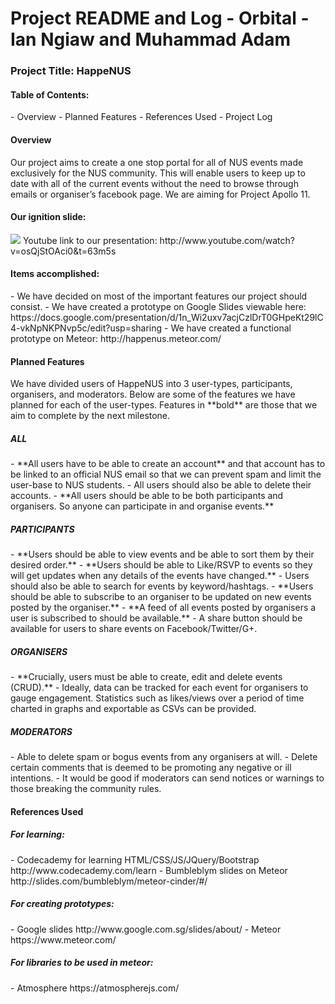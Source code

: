 <h1>Project README and Log - Orbital - Ian Ngiaw and Muhammad Adam</h1>

<h3>Project Title: HappeNUS</h3>

<h4>Table of Contents:</h4>
- Overview
- Planned Features
- References Used
- Project Log

<h4>Overview</h4>
Our project aims to create a one stop portal for all of NUS events made exclusively for the NUS community. This will enable users to keep up to date with all of the current events without the need to browse through emails or organiser’s facebook page. We are aiming for Project Apollo 11.

<h4>Our ignition slide:</h4>
<img src="http://i.imgur.com/tvGzEQ8.png">
Youtube link to our presentation: http://www.youtube.com/watch?v=osQjStOAci0&t=63m5s

<h4>Items accomplished:</h4>
- We have decided on most of the important features our project should consist.
- We have created a prototype on Google Slides viewable here: https://docs.google.com/presentation/d/1n_Wi2uxv7acjCzlDrT0GHpeKt29lC4-vkNpNKPNvp5c/edit?usp=sharing
- We have created a functional prototype on Meteor: http://happenus.meteor.com/

<h4>Planned Features</h4>
We have divided users of HappeNUS into 3 user-types, participants, organisers, and moderators. Below are some of the features we have planned for each of the user-types. Features in **bold** are those that we aim to complete by the next milestone.

<h5>ALL</h5>
- **All users have to be able to create an account** and that account has to be linked to an official NUS email so that we can prevent spam and limit the user-base to NUS students.
- All users should also be able to delete their accounts.
- **All users should be able to be both participants and organisers. So anyone can participate in and organise events.**

<h5>PARTICIPANTS</h5>
- **Users should be able to view events and be able to sort them by their desired order.**
- **Users should be able to Like/RSVP to events so they will get updates when any details of the events have changed.**
- Users should also be able to search for events by keyword/hashtags.
- **Users should be able to subscribe to an organiser to be updated on new events posted by the organiser.**
- **A feed of all events posted by organisers a user is subscribed to should be available.**
- A share button should be available for users to share events on Facebook/Twitter/G+.


<h5>ORGANISERS</h5>
- **Crucially, users must be able to create, edit and delete events (CRUD).**
- Ideally, data can be tracked for each event for organisers to gauge engagement. Statistics such as likes/views over a period of time charted in graphs and exportable as CSVs can be provided.


<h5>MODERATORS</h5>
- Able to delete spam or bogus events from any organisers at will.
- Delete certain comments that is deemed to be promoting any negative or ill intentions.
- It would be good if moderators can send notices or warnings to those breaking the community rules.


<h4>References Used</h4>

<h5>For learning:</h5>
- Codecademy for learning HTML/CSS/JS/JQuery/Bootstrap http://www.codecademy.com/learn
- Bumbleblym slides on Meteor http://slides.com/bumbleblym/meteor-cinder/#/

<h5>For creating prototypes:</h5>
- Google slides http://www.google.com.sg/slides/about/
- Meteor https://www.meteor.com/


<h5>For libraries to be used in meteor:</h5>
- Atmosphere https://atmospherejs.com/
